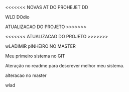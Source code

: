 <<<<<<< NOVAS AT DO PROHEJET DD

WLD DOdio

ATUALIZACAO DO PROJETO >>>>>>>



<<<<<<< ATUALIZACAO DO PROJETO >>>>>>>

wLADIMIR pINHEIRO NO MASTER

Meu primeiro sistema no GIT


Ateração no readme para descrever melhor meu sistema.



alteracao no master


wlad

